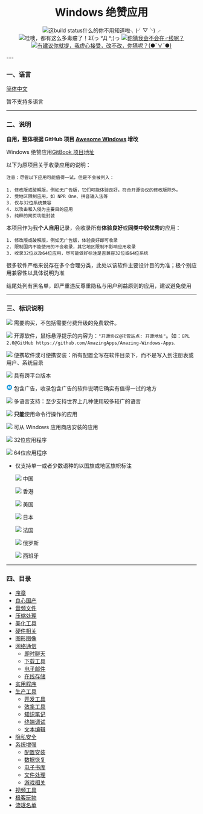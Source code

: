 <h1 align="center">Windows 绝赞应用</h1>

<p align="center">
<img src="https://img.shields.io/badge/build-passing-green.svg" title="这build status什么的你不用知道啦╮(╯▽╰)╭" />
<img src="https://img.shields.io/badge/%E5%BA%94%E7%94%A8%E6%80%BB%E6%95%B0-308-blue.svg" title="哇噢，都有这么多毒瘤了！Σ(っ °Д °;)っ" />
<a href="https://t.me/joinchat/AAAAAESLWZxuUSkUqqk1rA" target="_blank">
<img src="https://img.shields.io/badge/%E2%98%8E%EF%B8%8F%E8%81%94%E7%B3%BB-telegram-ff69b4.svg" title="你猜我会不会在♂线呢？"/>
</a>
<a href="https://github.com/AmazingApps/Amazing-Windows-Apps/issues" target="_blank">
<img src="https://img.shields.io/github/issues/AmazingApps/Amazing-Windows-Apps.svg" title="有建议你就提，我虚心接受，改不改，你猜呢？(●ˇ∀ˇ●)"/>
</a>
</p>
---

### 一、语言

[简体中文](LANGS.md)

暂不支持多语言

---

### 二、说明

**自用，整体根据 GitHub 项目 [Awesome Windows](https://github.com/Awesome-Windows/Awesome) 增改**

Windows 绝赞应用[GitBook 项目地址](https://www.gitbook.com/book/amazing-apps/windows-apps-that-amaze-us/details)

以下为原项目关于收录应用的说明：

```
注意：尽管以下应用可能值得一试，但是不会被列入：

1. 修改版或破解版，例如无广告版，它们可能体验良好。符合开源协议的修改版除外。
2. 受地区限制应用，如 NPR One、拼音输入法等
3. 仅与32位系统兼容
4. 以攻击和入侵为主要目的应用
5. 纯粹的网页功能封装
```

本项目作为我**个人自用**记录，会收录所有**体验良好**或**同类中较优秀**的应用：

```
1. 修改版或破解版，例如无广告版，体验良好即可收录
2. 限制国内不能使用的不会收录，其它地区限制不影响应用收录
3. 收录32位以及64位应用，尽可能做好标注是否兼容32位或64位系统
```

很多软件严格来说存在多个合理分类，此处以该软件主要设计目的为准；极个别应用兼容性以具体说明为准

结尾处列有黑名单，即严重违反尊重隐私与用户利益原则的应用，建议避免使用

---

### 三、标识说明

![](assets/money.png) 需要购买，不包括需要付费升级的免费软件。

![](assets/open-source-icon.png) 开源软件，鼠标悬浮提示的内容为：`"开源协议@托管站点: 开源地址"`。如：`GPL 2.0@GitHub https://github.com/AmazingApps/Amazing-Windows-Apps`.

![](assets/usb.png) 便携软件或可便携安装：所有配置全写在软件目录下，而不是写入到注册表或用户、系统目录

![](assets/multi_platform.png) 具有跨平台版本

![](/assets/ad.png) 包含广告，收录包含广告的软件说明它确实有值得一试的地方

![](assets/earth-globe.png) 多语言支持：至少支持世界上几种使用较多较广的语言

![](D:/mxy/Documents/GitHub/Amazing-Windows-Apps/assets/command-line.png) **只能**使用命令行操作的应用

![](D:/mxy/Documents/GitHub/Amazing-Windows-Apps/assets/windows-store.png) 可从 Windows 应用商店安装的应用

![](D:/mxy/Documents/GitHub/Amazing-Windows-Apps/assets/32.png) 32位应用程序

![](D:/mxy/Documents/GitHub/Amazing-Windows-Apps/assets/64.png) 64位应用程序

* 仅支持单一或者少数语种的以国旗或地区旗帜标注

  ![](assets/china.png) 中国

  ![](assets/hong-kong.png) 香港

  ![](assets/united-states.png) 美国

  ![](assets/japan.png) 日本

  ![](assets/france.png) 法国

  ![](assets/russia.png) 俄罗斯

  ![](assets/spain.png) 西班牙

---

### 四、目录

- [序章](zh-CN/README.md)
- [良心国产](zh-CN/china-apps.md)
- [音频文件](zh-CN/audio.md)
- [压缩处理](zh-CN/compression.md)
- [美化工具](zh-CN/customization.md)
- [硬件相关](zh-CN/hardwares.md)
- [图形图像](zh-CN/images.md)
- [网络通信](zh-CN/internet.md)
  - [即时聊天](zh-CN/chat-client.md)
  - [下载工具](zh-CN/downloader.md)
  - [电子邮件](zh-CN/emails.md)
  - [在线存储](zh-CN/online-storage.md)
- [实用程序](zh-CN/practicals.md)
- [生产工具](zh-CN/productivity.md)
  - [开发工具](zh-CN/dev-tools.md)
  - [效率工具](zh-CN/efficiency.md)
  - [知识笔记](zh-CN/note-taking.md)
  - [终端调试](zh-CN/terminal.md)
  - [文本编辑](zh-CN/text-editor.md)
- [隐私安全](zh-CN/security.md)
- [系统增强](zh-CN/system.md)
  - [配置安装](zh-CN/configuration.md)
  - [数据恢复](zh-CN/zh-CN/data-recovery.md)
  - [电子书库](zh-CN/ebooks.md)
  - [文件处理](zh-CN/files.md)
  - [游戏相关](zh-CN/games.md)
- [视频工具](zh-CN/video.md)
- [极客玩物](zh-CN/geeks.md)
- [流氓名单](zh-CN/blacklist.md)
